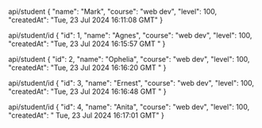 api/student
{
  "name": "Mark",
  "course": "web dev",
  "level": 100,
  "createdAt": "Tue, 23 Jul 2024 16:11:08 GMT"
}

api/student/id
{
  "id": 1,
  "name": "Agnes",
  "course": "web dev",
  "level": 100,
  "createdAt": "Tue, 23 Jul 2024 16:15:57 GMT "
}

 

api/student
{
  "id": 2,
  "name": "Ophelia",
  "course": "web dev",
  "level": 100,
   "createdAt": "Tue, 23 Jul 2024 16:16:20 GMT "
}



api/student/id
{
  "id": 3,
  "name": "Ernest",
  "course": "web dev",
  "level": 100,
   "createdAt": "Tue, 23 Jul 2024 16:16:48 GMT "
}




api/student/id
{
  "id": 4,
  "name": "Anita",
  "course": "web dev",
  "level": 100,
   "createdAt": " Tue, 23 Jul 2024 16:17:01 GMT"
}
